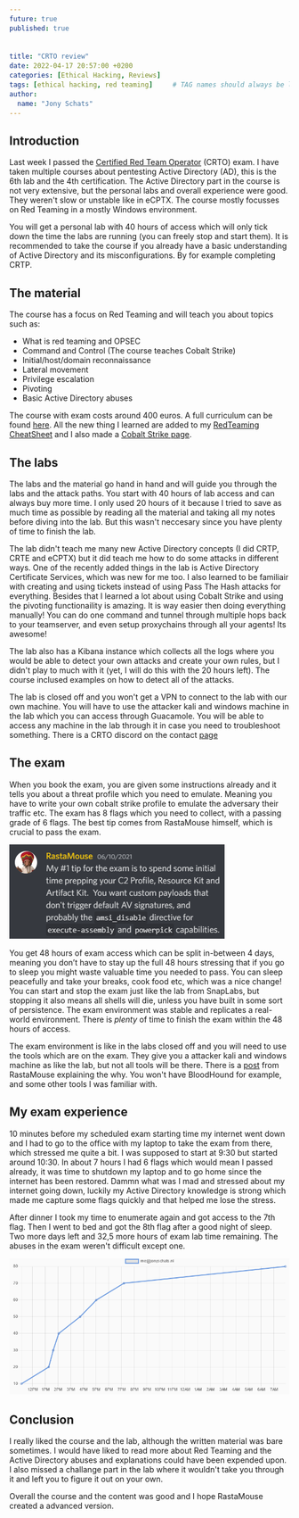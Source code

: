 ```yaml
---
future: true
published: true


title: "CRTO review"
date: 2022-04-17 20:57:00 +0200
categories: [Ethical Hacking, Reviews]
tags: [ethical hacking, red teaming]     # TAG names should always be lowercase
author:
  name: "Jony Schats"
---
```


## Introduction
Last week I passed the [Certified Red Team Operator](https://courses.zeropointsecurity.co.uk/courses/red-team-ops) (CRTO) exam. I have taken multiple courses about pentesting Active Directory (AD), this is the 6th lab and the 4th certification. The Active Directory part in the course is not very extensive, but the personal labs and overall experience were good. They weren't slow or unstable like in eCPTX. The course mostly focusses on Red Teaming in a mostly Windows environment.

You will get a personal lab with 40 hours of access which will only tick down the time the labs are running (you can freely stop and start them). It is recommended to take the course if you already have a basic understanding of Active Directory and its misconfigurations. By for example completing CRTP.

## The material

The course has a focus on Red Teaming and will teach you about topics such as:

- What is red teaming and OPSEC
- Command and Control (The course teaches Cobalt Strike)
- Initial/host/domain reconnaissance
- Lateral movement
- Privilege escalation
- Pivoting
- Basic Active Directory abuses

The course with exam costs around 400 euros. A full curriculum can be found [here](https://courses.zeropointsecurity.co.uk/courses/red-team-ops). All the new thing I learned are added to my [RedTeaming CheatSheet](https://github.com/0xJs/RedTeaming_CheatSheet) and I also made a [Cobalt Strike page](https://github.com/0xJs/RedTeaming_CheatSheet/blob/main/cobalt-strike.md).

## The labs
The labs and the material go hand in hand and will guide you through the labs and the attack paths. You start with 40 hours of lab access and can always buy more time. I only used 20 hours of it because I tried to save as much time as possible by reading all the material and taking all my notes before diving into the lab. But this wasn't neccesary since you have plenty of time to finish the lab. 

The lab didn't teach me many new Active Directory concepts (I did CRTP, CRTE and eCPTX) but it did teach me how to do some attacks in different ways. One of the recently added things in the lab is Active Directory Certificate Services, which was new for me too. I also learned to be familiair with creating and using tickets instead of using Pass The Hash attacks for everything. Besides that I learned a lot about using Cobalt Strike and using the pivoting functionaility is amazing. It is way easier then doing everything manually! You can do one command and tunnel through multiple hops back to your teamserver, and even setup proxychains through all your agents! Its awesome!

The lab also has a Kibana instance which collects all the logs where you would be able to detect your own attacks and create your own rules, but I didn't play to much with it (yet, I will do this with the 20 hours left). The course inclused examples on how to detect all of the attacks.

The lab is closed off and you won't get a VPN to connect to the lab with our own machine. You will have to use the attacker kali and windows machine in the lab which you can access through Guacamole. You will be able to access any machine in the lab through it in case you need to troubleshoot something. There is a CRTO discord on the contact [page](https://www.zeropointsecurity.co.uk/contact)

## The exam
When you book the exam, you are given some instructions already and it tells you about a threat profile which you need to emulate. Meaning you have to write your own cobalt strike profile to emulate the adversary their traffic etc. The exam has 8 flags which you need to collect, with a passing grade of 6 flags. The best tip comes from RastaMouse himself, which is crucial to pass the exam. 

![RastaMouse discord pinned message](/assets/img/crto_post.png)

You get 48 hours of exam access which can be split in-between 4 days, meaning you don’t have to stay up the full 48 hours stressing that if you go to sleep you might waste valuable time you needed to pass. You can sleep peacefully and take your breaks, cook food etc, which was a nice change! You can start and stop the exam just like the lab from SnapLabs, but stopping it also means all shells will die, unless you have built in some sort of persistence. The exam environment was stable and replicates a real-world environment. There is *plenty* of time to finish the exam within the 48 hours of access. 

The exam environment is like in the labs closed off and you will need to use the tools which are on the exam. They give you a attacker kali and windows machine as like the lab, but not all tools will be there. There is a [post](https://rastamouse.me/why-tool-restricted-exams-sometimes-matter/) from RastaMouse explaining the why. You won't have BloodHound for example, and some other tools I was familiar with.

## My exam experience
10 minutes before my scheduled exam starting time my internet went down and I had to go to the office with my laptop to take the exam from there, which stressed me quite a bit. I was supposed to start at 9:30 but started around 10:30. In about 7 hours I had 6 flags which would mean I passed already, it was time to shutdown my laptop and to go home since the internet has been restored. Dammn what was I mad and stressed about my internet going down, luckily my Active Directory knowledge is strong which made me capture some flags quickly and that helped me lose the stress.

After dinner I took my time to enumerate again and got access to the 7th flag. Then I went to bed and got the 8th flag after a good night of sleep. Two more days left and 32,5 more hours of exam lab time remaining. The abuses in the exam weren't difficult except one. 
 
![Exam timeline](/assets/img/crto_exam.png)

## Conclusion
I really liked the course and the lab, although the written material was bare sometimes. I would have liked to read more about Red Teaming and the Active Directory abuses and explanations could have been expended upon. I also missed a challange part in the lab where it wouldn't take you through it and left you to figure it out on your own. 

Overall the course and the content was good and I hope RastaMouse created a advanced version.
